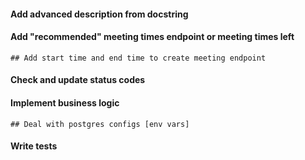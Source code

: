 #### Add advanced description from docstring 

#### Add "recommended" meeting times endpoint or meeting times left
    ## Add start time and end time to create meeting endpoint

#### Check and update status codes

#### Implement business logic
    ## Deal with postgres configs [env vars] 

#### Write tests
